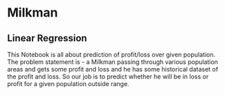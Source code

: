# Milkman
## Linear Regression
This Notebook is all about prediction of profit/loss over given population. The problem statement is - a Milkman passing through various population areas and gets some profit and loss and he has some historical dataset of the profit and loss. So our job is to predict whether he will be in loss or profit for a given population outside range.
